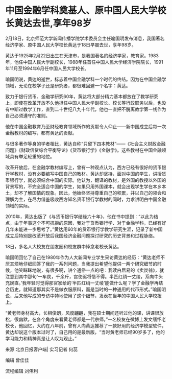 # 中国金融学科奠基人、原中国人民大学校长黄达去世,享年98岁

2月18日，北京师范大学新闻传播学院学术委员会主任喻国明发布消息，我国著名经济学家、原中国人民大学校长黄达于18日早晨去世，享年98岁。

黄达于1925年2月22日出生在天津市，是我国著名的经济学家，教育家。1983年，他任中国人民大学副校长，1988年任首任中国人民大学经济学院院长，1991年11月至1994年6月任中国人民大学校长。

喻国明说，黄达的逝世，标志着中国金融学科一个时代的终结。因为在中国金融学领域，无论在校学子还是研究者，都很难回避一个名字：黄达。

致力于银行货币、金融学研究60年，黄达将大部分精力基本都放在了教学研究上，即使在改革开放不久他担任中国人民大学副校长、校长等行政职务以后，也没有中断过教学工作，直到二十世纪八九十年代，他也一直把不脱离教学第一线作为自己必须遵守的准则。

他在中国金融教育乃至财经教育领域所作的贡献令人仰止——新中国成立后每一次金融教材的编写，都有黄达的贡献。

与很多著作等身的学者相比，黄达自称“只留下四本教材”——《社会主义财政金融问题》《财政信贷综合平衡导论》《货币银行学》《金融学》。这些教材在中国金融领域具有举足轻重的地位。

改革开放后，在金融学教材编写上，曾有一种观点认为，西方已经有很好的货币银行学教材，没有必要编写中国自己的教材。黄达却坚持，面对中国的学生，讲授货币银行学，就必须结合中国的实际。他认为，翻译的教材，是外国的教授以外国的背景写的，不完全适合中国的学生，如果只用外国课本，就会出现学生学在本乡本土，却不了解国情的现象。因此，他始终坚持尊重自己的积累，并以自己的领会和理解为主，在尽力借鉴吸收西方知名货币银行学教材的同时，力求讲明白中国金融领域的实际。

2010年，黄达出版了《与货币银行学结缘六十年》，他在书中提到：“以此为结点，由于年事这个不可抗拒的原因，我对于货币银行学、对于金融学科，已经有好几年未能进一步思考了。”黄达用60年的货币银行学教学研究生涯，记录了新中国成立后特别是改革开放后我国经济金融问题探讨研究的历史背景和过程脉络。

18日，多名人大校友在朋友圈和校友群中悼念老校长黄达。

喻国明回忆了自己在1980年作为人大新闻专业学生采访黄达的经历：“黄达老师不厌其烦地仔细回答了我的一系列问题，当我提出希望他提供一两个研究细节的时候，他笑眯眯地说，有很多啊，讲个通俗一点的吧：我读白居易的《卖炭翁》，就注意到其中那句‘一车炭，千余斤，宫使驱将惜不得。半匹红绡一丈绫，系向牛头充炭直。’我年轻时觉得那官家给的‘半匹红绡一丈绫’能做什么呢？学了金融学再结合历史，就知道那其实不是做衣服原料，而是当时的一种通用的代币形式。”喻国明说，后来他写成的专访中特地使用了这个细节，发表在当年的中国人民大学校报上。

“黄老师身材高大，长相俊朗，风度翩翩，我在硕士期间还听过他的课，讲课很放松，很幽默，在各个角度来看黄老师都是一代宗师。”一名校友在微博上发文缅怀老校长，他回忆，大约在八年前，曾有人向黄达推荐了一款好用的经济学模型软件，黄达却说这个版本过时了，自己用的是最新版，“当时黄老师已经90岁多了，他的学习能力和精神真是让人叹为观止。”

来源 北京日报客户端| 实习记者 何蕊

编辑 曾佳佳

流程编辑 刘伟利

